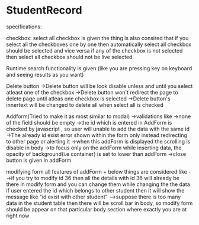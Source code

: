 # StudentRecord

specifications:

checkbox:
   select all checkbox is given
   the thing is also consired that if you select all the checkboxes one by one then automatically select all checkbox should be selected
   and vice versa if any of the checkbox is not selected then select all checkbox should not be live selected

Runtime search functionality is given
	(like you are pressing key on keyboard and seeing results as you want)


Delete button
  ->Delete button will be look disable unless and until you select atleast one  of the checkbox
  ->Delete button won't redirect the page to delete page until atleas one checkbox is selected
  ->Delete button's innertext will be changed to delete all when select all is checked

Addform(Tried to make it as most similar to modal)
  ->validations like
        ->none of the field should be empty
        ->the id which is entered in AddForm is checked by javascript , so user will unable to add 
          the data with the same id
        ->The already id exist error shown within the form only instead redirecting to other page or alerting it
   ->when this addForm is displayed the scrolling is disable in body
   ->to focus only on the addForm while inserting data, the opacity of background(i.e container) is set to lower than addForm
   ->close button is given in addForm

modifying form
  all features of addForm + below things are considered like
  -->if you try to modify id 36 then all the details with id 36 will already be there in modify form and you can change them
     while changing the the data if user entered the id which belongs to other student then it will show the message like "id exist with other student"
  -->suppose there is too many data in the student table then there will be scroll bar in body, so modify form should be appear on that particular body section 
    where exactly you are at right now


       
